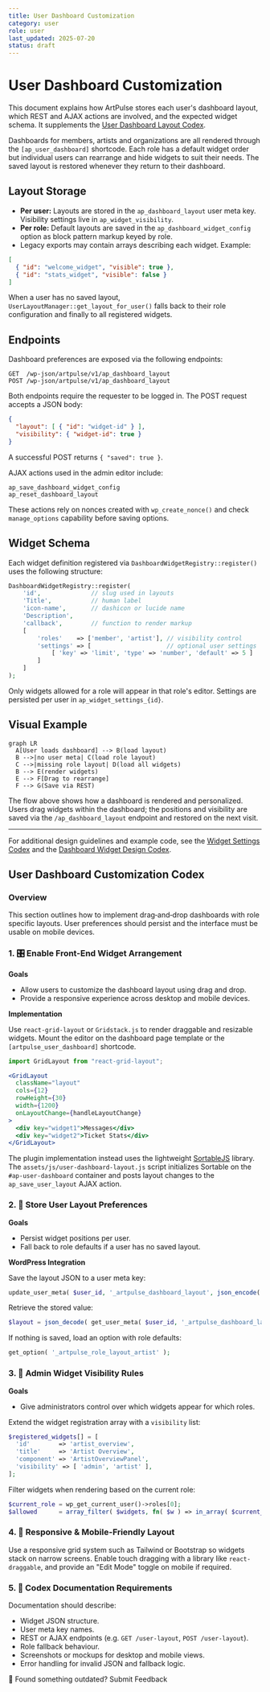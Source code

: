 ```yaml
---
title: User Dashboard Customization
category: user
role: user
last_updated: 2025-07-20
status: draft
---
```

# User Dashboard Customization

This document explains how ArtPulse stores each user's dashboard layout, which REST and AJAX actions are involved, and the expected widget schema. It supplements the [User Dashboard Layout Codex](./user-dashboard-layout-codex.md).

Dashboards for members, artists and organizations are all rendered through the `[ap_user_dashboard]` shortcode. Each role has a default widget order but individual users can rearrange and hide widgets to suit their needs. The saved layout is restored whenever they return to their dashboard.

## Layout Storage

- **Per user:** Layouts are stored in the `ap_dashboard_layout` user meta key. Visibility settings live in `ap_widget_visibility`.
- **Per role:** Default layouts are saved in the `ap_dashboard_widget_config` option as block pattern markup keyed by role.
- Legacy exports may contain arrays describing each widget. Example:

```json
[
  { "id": "welcome_widget", "visible": true },
  { "id": "stats_widget", "visible": false }
]
```

When a user has no saved layout, `UserLayoutManager::get_layout_for_user()` falls back to their role configuration and finally to all registered widgets.

## Endpoints

Dashboard preferences are exposed via the following endpoints:

```text
GET  /wp-json/artpulse/v1/ap_dashboard_layout
POST /wp-json/artpulse/v1/ap_dashboard_layout
```

Both endpoints require the requester to be logged in. The POST request accepts a JSON body:

```json
{
  "layout": [ { "id": "widget-id" } ],
  "visibility": { "widget-id": true }
}
```

A successful POST returns `{ "saved": true }`.

AJAX actions used in the admin editor include:

```text
ap_save_dashboard_widget_config
ap_reset_dashboard_layout
```

These actions rely on nonces created with `wp_create_nonce()` and check `manage_options` capability before saving options.

## Widget Schema

Each widget definition registered via `DashboardWidgetRegistry::register()` uses the following structure:

```php
DashboardWidgetRegistry::register(
    'id',              // slug used in layouts
    'Title',           // human label
    'icon-name',       // dashicon or lucide name
    'Description',
    'callback',        // function to render markup
    [
        'roles'    => ['member', 'artist'], // visibility control
        'settings' => [                     // optional user settings
            [ 'key' => 'limit', 'type' => 'number', 'default' => 5 ]
        ]
    ]
);
```

Only widgets allowed for a role will appear in that role's editor. Settings are persisted per user in `ap_widget_settings_{id}`.

## Visual Example

```mermaid
graph LR
  A[User loads dashboard] --> B(load layout)
  B -->|no user meta| C(load role layout)
  C -->|missing role layout| D(load all widgets)
  B --> E(render widgets)
  E --> F[Drag to rearrange]
  F --> G(Save via REST)
```

The flow above shows how a dashboard is rendered and personalized. Users drag widgets within the dashboard; the positions and visibility are saved via the `/ap_dashboard_layout` endpoint and restored on the next visit.

---

For additional design guidelines and example code, see the [Widget Settings Codex](./widget-settings-codex.md) and the [Dashboard Widget Design Codex](./dashboard-widget-design-codex.md).

## User Dashboard Customization Codex

### Overview
This section outlines how to implement drag‑and‑drop dashboards with role specific layouts. User preferences should persist and the interface must be usable on mobile devices.

### 1. 🎛️ Enable Front-End Widget Arrangement
**Goals**

- Allow users to customize the dashboard layout using drag and drop.
- Provide a responsive experience across desktop and mobile devices.

**Implementation**

Use `react-grid-layout` or `Gridstack.js` to render draggable and resizable widgets. Mount the editor on the dashboard page template or the `[artpulse_user_dashboard]` shortcode.

```jsx
import GridLayout from "react-grid-layout";

<GridLayout
  className="layout"
  cols={12}
  rowHeight={30}
  width={1200}
  onLayoutChange={handleLayoutChange}
>
  <div key="widget1">Messages</div>
  <div key="widget2">Ticket Stats</div>
</GridLayout>
```

The plugin implementation instead uses the lightweight
[SortableJS](https://sortablejs.github.io/Sortable/) library. The
`assets/js/user-dashboard-layout.js` script initializes Sortable on the
`#ap-user-dashboard` container and posts layout changes to the
`ap_save_user_layout` AJAX action.

### 2. 💾 Store User Layout Preferences
**Goals**

- Persist widget positions per user.
- Fall back to role defaults if a user has no saved layout.

**WordPress Integration**

Save the layout JSON to a user meta key:

```php
update_user_meta( $user_id, '_artpulse_dashboard_layout', json_encode( $layout_data ) );
```

Retrieve the stored value:

```php
$layout = json_decode( get_user_meta( $user_id, '_artpulse_dashboard_layout', true ), true );
```

If nothing is saved, load an option with role defaults:

```php
get_option( '_artpulse_role_layout_artist' );
```

### 3. 🔐 Admin Widget Visibility Rules
**Goals**

- Give administrators control over which widgets appear for which roles.

Extend the widget registration array with a `visibility` list:

```php
$registered_widgets[] = [
  'id'        => 'artist_overview',
  'title'     => 'Artist Overview',
  'component' => 'ArtistOverviewPanel',
  'visibility' => [ 'admin', 'artist' ],
];
```

Filter widgets when rendering based on the current role:

```php
$current_role = wp_get_current_user()->roles[0];
$allowed      = array_filter( $widgets, fn( $w ) => in_array( $current_role, $w['visibility'], true ) );
```

### 4. 📱 Responsive & Mobile-Friendly Layout
Use a responsive grid system such as Tailwind or Bootstrap so widgets stack on narrow screens. Enable touch dragging with a library like `react-draggable`, and provide an "Edit Mode" toggle on mobile if required.

### 5. 📄 Codex Documentation Requirements
Documentation should describe:

- Widget JSON structure.
- User meta key names.
- REST or AJAX endpoints (e.g. `GET /user-layout`, `POST /user-layout`).
- Role fallback behaviour.
- Screenshots or mockups for desktop and mobile views.
- Error handling for invalid JSON and fallback logic.

💬 Found something outdated? Submit Feedback
